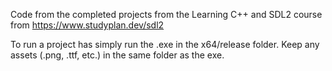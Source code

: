 Code from the completed projects from the Learning C++ and SDL2 course from https://www.studyplan.dev/sdl2

To run a project has simply run the .exe in the x64/release folder. Keep any assets (.png, .ttf, etc.) in the same folder as the exe.
